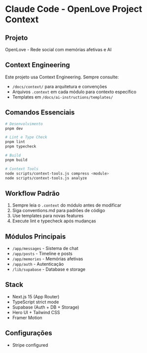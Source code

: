 # Claude Code - OpenLove Project Context

## Projeto
OpenLove - Rede social com memórias afetivas e AI

## Context Engineering
Este projeto usa Context Engineering. Sempre consulte:
- `/docs/context/` para arquitetura e convenções
- Arquivos `.context` em cada módulo para contexto específico
- Templates em `/docs/ai-instructions/templates/`

## Comandos Essenciais
```bash
# Desenvolvimento
pnpm dev

# Lint e Type Check
pnpm lint
pnpm typecheck

# Build
pnpm build

# Context Tools
node scripts/context-tools.js compress <module>
node scripts/context-tools.js analyze
```

## Workflow Padrão
1. Sempre leia o `.context` do módulo antes de modificar
2. Siga conventions.md para padrões de código
3. Use templates para novas features
4. Execute lint e typecheck após mudanças

## Módulos Principais
- `/app/messages` - Sistema de chat
- `/app/posts` - Timeline e posts
- `/app/memories` - Memórias afetivas
- `/app/auth` - Autenticação
- `/lib/supabase` - Database e storage

## Stack
- Next.js 15 (App Router)
- TypeScript strict mode
- Supabase (Auth + DB + Storage)
- Hero UI + Tailwind CSS
- Framer Motion

## Configurações
- Stripe configured